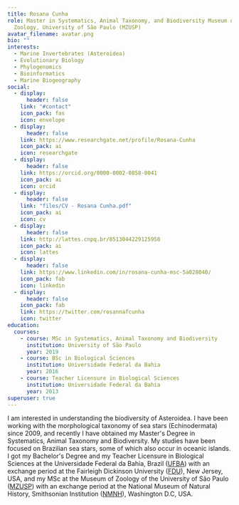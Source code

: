 ```yaml
---
title: Rosana Cunha
role: Master in Systematics, Animal Taxonomy, and Biodiversity Museum of
  Zoology, University of São Paulo (MZUSP)
avatar_filename: avatar.png
bio: ""
interests:
  - Marine Invertebrates (Asteroidea)
  - Evolutionary Biology
  - Phylogenomics
  - Bioinformatics
  - Marine Biogeography
social:
  - display:
      header: false
    link: "#contact"
    icon_pack: fas
    icon: envelope
  - display:
      header: false
    link: https://www.researchgate.net/profile/Rosana-Cunha
    icon_pack: ai
    icon: researchgate
  - display:
      header: false
    link: https://orcid.org/0000-0002-0858-0041
    icon_pack: ai
    icon: orcid
  - display:
      header: false
    link: "files/CV - Rosana Cunha.pdf"
    icon_pack: ai
    icon: cv
  - display:
      header: false
    link: http://lattes.cnpq.br/8513044229125958
    icon_pack: ai
    icon: lattes
  - display:
      header: false
    link: https://www.linkedin.com/in/rosana-cunha-msc-5a028040/
    icon_pack: fab
    icon: linkedin
  - display:
      header: false
    icon_pack: fab
    link: https://twitter.com/rosannafcunha
    icon: twitter
education:
  courses:
    - course: MSc in Systematics, Animal Taxonomy and Biodiversity
      institution: University of São Paulo
      year: 2019
    - course: BSc in Biological Sciences
      institution: Universidade Federal da Bahia
      year: 2016
    - course: Teacher Licensure in Biological Sciences
      institution: Universidade Federal da Bahia
      year: 2013
superuser: true
---
```

I am interested in understanding the biodiversity of Asteroidea. I have been working with the morphological taxonomy of sea stars (Echinodermata) since 2009, and recently I have obtained my Master's Degree in Systematics, Animal Taxonomy and Biodiversity. My studies have been focused on Brazilian sea stars, some of which also occur in oceanic islands. I got my Bachelor's Degree and my Teacher Licensure in Biological Sciences at the Universidade Federal da Bahia, Brazil ([UFBA](https://www.ufba.br)) with an exchange period at the Fairleigh Dickinson University ([FDU](https://www.fdu.edu)), New Jersey, USA, and my MSc at the Museum of Zoology of the University of São Paulo ([MZUSP](https://www.mz.usp.br)) with an exchange period at the National Museum of Natural History, Smithsonian Institution ([NMNH](https://naturalhistory.si.edu)), Washington D.C, USA.
